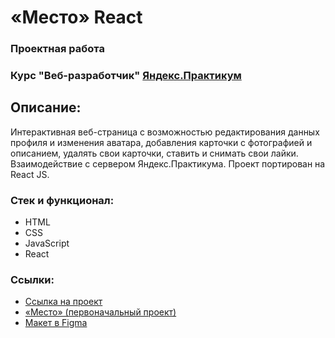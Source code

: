 # «Место» React
### Проектная работа
### Курс "Веб-разработчик" [Яндекс.Практикум](https://practicum.yandex.ru/)

## Описание:
Интерактивная веб-страница с возможностью редактирования данных профиля и изменения аватара, добавления карточки с фотографией и описанием, удалять свои карточки, ставить и снимать свои лайки. Взаимодействие с сервером Яндекс.Практикума. Проект портирован на React JS.

### Стек и функционал:
* HTML
* CSS
* JavaScript
* React

### Ссылки:
  * [Ссылка на проект](https://13thirteenth13.github.io/mesto-react/)
  * [«Место» (первоначальный проект)](https://github.com/13Thirteenth13/mesto)
  * [Макет в Figma](https://www.figma.com/file/2cn9N9jSkmxD84oJik7xL7/JavaScript.-Sprint-4?node-id=0%3A1)
